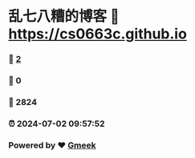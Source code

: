 # 乱七八糟的博客 :link: https://cs0663c.github.io 
### :page_facing_up: [2](https://cs0663c.github.io/tag.html) 
### :speech_balloon: 0 
### :hibiscus: 2824 
### :alarm_clock: 2024-07-02 09:57:52 
### Powered by :heart: [Gmeek](https://github.com/Meekdai/Gmeek)
